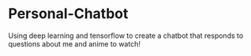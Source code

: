 # Personal-Chatbot
Using deep learning and tensorflow to create a chatbot that responds to questions about me and anime to watch!

